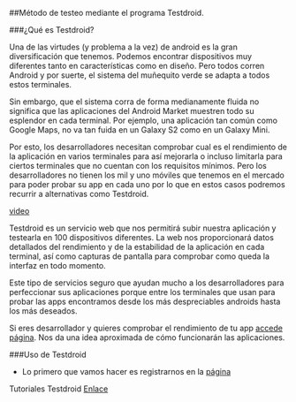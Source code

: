 ##Método de testeo mediante el programa Testdroid.


###¿Qué es Testdroid?

Una de las virtudes (y problema a la vez) de android es la gran diversificación que tenemos. Podemos encontrar dispositivos muy diferentes tanto en características como en diseño. Pero todos corren Android y por suerte, el sistema del muñequito verde se adapta a todos estos terminales.

Sin embargo, que el sistema corra de forma medianamente fluida no significa que las aplicaciones del Android Market muestren todo su esplendor en cada terminal. Por ejemplo, una aplicación tan común como Google Maps, no va tan fuida en un Galaxy S2 como en un Galaxy Mini.

Por esto, los desarrolladores necesitan comprobar cual es el rendimiento de la aplicación en varios terminales para así mejorarla o incluso limitarla para ciertos terminales que no cuentan con los requisitos mínimos. Pero los desarrolladores no tienen los mil y uno móviles que tenemos en el mercado para poder probar su app en cada uno por lo que en estos casos podremos recurrir a alternativas como Testdroid.

[video](https://www.youtube.com/watch?v=zj11lzUmScg#t=37)

Testdroid es un servicio web que nos permitirá subir nuestra aplicación y testearla en 100 dispositivos diferentes. La web nos proporcionará datos detallados del rendimiento y de la estabilidad de la aplicación en cada terminal, así como capturas de pantalla para comprobar como queda la interfaz en todo momento.

Este tipo de servicios seguro que ayudan mucho a los desarrolladores para perfeccionar sus aplicaciones porque entre los terminales que usan para probar las apps encontramos desde los más despreciables androids hasta los más deseados.

Si eres desarrollador y quieres comprobar el rendimiento de tu app [accede página](https://cloud.testdroid.com/). Nos da una idea aproximada de cómo funcionarán las aplicaciones.

###Uso de Testdroid
- Lo primero que vamos hacer es registrarnos en la [página](http://testdroid.com/#)

Tutoriales Testdroid
[Enlace](https://www.youtube.com/playlist?list=PLY1_jWSmq0VLXUwfI1d6AMyOB9Z8JZYSh)